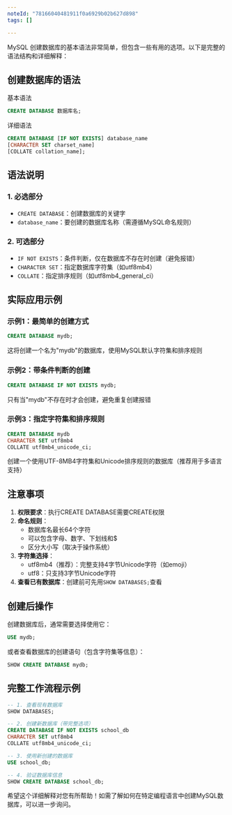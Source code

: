 ```yaml
---
noteId: "78166040481911f0a6929b02b627d898"
tags: []

---
```


MySQL 创建数据库的基本语法非常简单，但包含一些有用的选项。以下是完整的语法结构和详细解释：

## 创建数据库的语法

基本语法

```sql
CREATE DATABASE 数据库名;
```

详细语法

```sql
CREATE DATABASE [IF NOT EXISTS] database_name
[CHARACTER SET charset_name]
[COLLATE collation_name];
```

## 语法说明

### 1. 必选部分
- `CREATE DATABASE`：创建数据库的关键字
- `database_name`：要创建的数据库名称（需遵循MySQL命名规则）

### 2. 可选部分
- `IF NOT EXISTS`：条件判断，仅在数据库不存在时创建（避免报错）
- `CHARACTER SET`：指定数据库字符集（如utf8mb4）
- `COLLATE`：指定排序规则（如utf8mb4_general_ci）

## 实际应用示例

### 示例1：最简单的创建方式
```sql
CREATE DATABASE mydb;
```
这将创建一个名为"mydb"的数据库，使用MySQL默认字符集和排序规则

### 示例2：带条件判断的创建
```sql
CREATE DATABASE IF NOT EXISTS mydb;
```
只有当"mydb"不存在时才会创建，避免重复创建报错

### 示例3：指定字符集和排序规则
```sql
CREATE DATABASE mydb 
CHARACTER SET utf8mb4
COLLATE utf8mb4_unicode_ci;
```
创建一个使用UTF-8MB4字符集和Unicode排序规则的数据库（推荐用于多语言支持）

## 注意事项

1. **权限要求**：执行CREATE DATABASE需要CREATE权限
2. **命名规则**：
   - 数据库名最长64个字符
   - 可以包含字母、数字、下划线和$
   - 区分大小写（取决于操作系统）
3. **字符集选择**：
   - utf8mb4（推荐）：完整支持4字节Unicode字符（如emoji）
   - utf8：只支持3字节Unicode字符
4. **查看已有数据库**：创建前可先用`SHOW DATABASES;`查看

## 创建后操作

创建数据库后，通常需要选择使用它：
```sql
USE mydb;
```

或者查看数据库的创建语句（包含字符集等信息）：
```sql
SHOW CREATE DATABASE mydb;
```

## 完整工作流程示例

```sql
-- 1. 查看现有数据库
SHOW DATABASES;

-- 2. 创建新数据库（带完整选项）
CREATE DATABASE IF NOT EXISTS school_db
CHARACTER SET utf8mb4
COLLATE utf8mb4_unicode_ci;

-- 3. 使用新创建的数据库
USE school_db;

-- 4. 验证数据库信息
SHOW CREATE DATABASE school_db;
```

希望这个详细解释对您有所帮助！如需了解如何在特定编程语言中创建MySQL数据库，可以进一步询问。